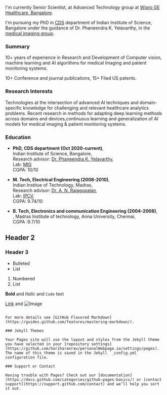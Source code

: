 I'm currently Senior Scientist, at Advanced Technology group at [Wipro GE Healthcare, Bangalore](https://www.gehealthcare.in/).

I'm  pursuing my PhD in [CDS](https://cds.iisc.ac.in/) department of Indian Institute of Science, Bangalore under the guidance of Dr. Phaneendra K. Yelavarthy, in the [medical imaging group](http://cds.iisc.ac.in/faculty/phani/MIG/index.html#:~:text=Medical%20Imaging%20Group%20(MIG)%20is,medical%20image%20computing%20and%20analysis.).
### Summary

10+ years of experience in Research and Development of Computer vision, machine 
learning and AI algorithms for medical Imaging and patient monitoring systems. 

10+ Conference and journal publications, 15+ Filed US patents. 

### Research Interests

Technologies at the intersection of advanced AI techniques and domain-specific 
knowledge for challenging and relevant healthcare analytics problems. Recent research in 
methods for adapting deep learning methods across domains and devices,continuous learning and generalization of AI models for medical imaging & patient monitoring systems.


### Education
- **PhD, CDS department (Oct 2020-current)**, <br/> Indian Institute of Science, Bangalore, <br/> Research advisor: [Dr. Phaneendra K. Yelavarthy](http://cds.iisc.ac.in/faculty/yalavarthy/), <br/> Lab: [MIG](http://cds.iisc.ac.in/faculty/phani/MIG/index.html#:~:text=Medical%20Imaging%20Group%20(MIG)%20is,medical%20image%20computing%20and%20analysis.)  <br/>CGPA: 10/10 
    
- **M. Tech, Electrical Engineering (2008-2010)**,<br/> Indian Institue of Technology, Madras,  <br/> Research advisor: [Dr. A. N. Rajagopalan](https://www.ee.iitm.ac.in/~raju/), <br> Lab: [IPCV](http://www.ee.iitm.ac.in/ipcvlab/),<br/> CGPA: 9.74/10
    
- **B. Tech, Electronics and communication Engineering (2004-2008)**, <br/>, Madras Institute of technology, Anna University, Chennai, <br/>CGPA :9.7/10 
## Header 2
### Header 3

- Bulleted
- List

1. Numbered
2. List

**Bold** and _Italic_ and `Code` text

[Link](url) and ![Image](src)
```

For more details see [GitHub Flavored Markdown](https://guides.github.com/features/mastering-markdown/).

### Jekyll Themes

Your Pages site will use the layout and styles from the Jekyll theme you have selected in your [repository settings](https://github.com/hariharanrav/personalWebpage.io/settings/pages). The name of this theme is saved in the Jekyll `_config.yml` configuration file.

### Support or Contact

Having trouble with Pages? Check out our [documentation](https://docs.github.com/categories/github-pages-basics/) or [contact support](https://support.github.com/contact) and we’ll help you sort it out.
